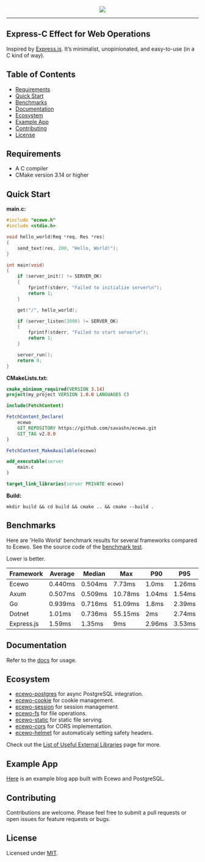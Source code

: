 <div align="center">
    <a href="https://ecewo.vercel.app">
        <img src="https://raw.githubusercontent.com/savashn/ecewo/main/assets/ecewo.svg" />
    </a>
</div>

<hr />

## Express-C Effect for Web Operations

Inspired by [Express.js](https://expressjs.com/). It’s minimalist, unopinionated, and easy-to-use (in a C kind of way).

## Table of Contents

- [Requirements](#requirements)
- [Quick Start](#quick-start)
- [Benchmarks](#benchmarks)
- [Documentation](#documentation)
- [Ecosystem](#ecosystem)
- [Example App](#example-app)
- [Contributing](#contributing)
- [License](#license)

## Requirements

- A C compiler
- CMake version 3.14 or higher

## Quick Start

**main.c:**
```c
#include "ecewo.h"
#include <stdio.h>

void hello_world(Req *req, Res *res)
{
    send_text(res, 200, "Hello, World!");
}

int main(void)
{
    if (server_init() != SERVER_OK)
    {
        fprintf(stderr, "Failed to initialize server\n");
        return 1;
    }

    get("/", hello_world);

    if (server_listen(3000) != SERVER_OK)
    {
        fprintf(stderr, "Failed to start server\n");
        return 1;
    }

    server_run();
    return 0;
}
```

**CMakeLists.txt:**
```cmake
cmake_minimum_required(VERSION 3.14)
project(my_project VERSION 1.0.0 LANGUAGES C)

include(FetchContent)

FetchContent_Declare(
    ecewo
    GIT_REPOSITORY https://github.com/savashn/ecewo.git
    GIT_TAG v2.0.0
)

FetchContent_MakeAvailable(ecewo)

add_executable(server
    main.c
)

target_link_libraries(server PRIVATE ecewo)
```

**Build:**

```shell
mkdir build && cd build && cmake .. && cmake --build .
```

## Benchmarks

Here are 'Hello World' benchmark results for several frameworks compared to Ecewo. See the source code of the [benchmark test](https://github.com/savashn/ecewo-benchmarks).

Lower is better.

| Framework  | Average   | Median   | Max     | P90      | P95     |
|------------|-----------|----------|---------|----------|---------|
| Ecewo      | 0.440ms   | 0.504ms  | 7.73ms  | 1.0ms    | 1.26ms  |
| Axum       | 0.507ms   | 0.509ms  | 10.78ms | 1.04ms   | 1.54ms  |
| Go         | 0.939ms   | 0.716ms  | 51.09ms | 1.8ms    | 2.39ms  |
| Dotnet     | 1.01ms    | 0.736ms  | 55.15ms | 2ms      | 2.74ms  |
| Express.js | 1.59ms    | 1.35ms   | 9ms     | 2.96ms   | 3.53ms  |

## Documentation

Refer to the [docs](/docs/) for usage.

## Ecosystem

- [ecewo-postgres](https://github.com/savashn/ecewo-packages/tree/main/ecewo-postgres) for async PostgreSQL integration.
- [ecewo-cookie](https://github.com/savashn/ecewo-packages/tree/main/ecewo-cookie) for cookie management.
- [ecewo-session](https://github.com/savashn/ecewo-packages/tree/main/ecewo-session) for session management.
- [ecewo-fs](https://github.com/savashn/ecewo-packages/tree/main/ecewo-fs) for file operations.
- [ecewo-static](https://github.com/savashn/ecewo-packages/tree/main/ecewo-static) for static file serving.
- [ecewo-cors](https://github.com/savashn/ecewo-packages/tree/main/ecewo-cors) for CORS implementation.
- [ecewo-helmet](https://github.com/savashn/ecewo-packages/tree/main/ecewo-helmet) for automaticaly setting safety headers.

Check out the [List of Useful External Libraries](/docs/13.external_libraries.md) page for more.

## Example App

[Here](https://github.com/savashn/ecewo-example) is an example blog app built with Ecewo and PostgreSQL.

## Contributing

Contributions are welcome. Please feel free to submit a pull requests or open issues for feature requests or bugs.

## License

Licensed under [MIT](./LICENSE).
